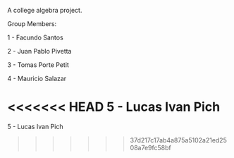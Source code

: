 A college algebra project.

Group Members:

1 - Facundo Santos

2 - Juan Pablo Pivetta

3 - Tomas Porte Petit

4 - Mauricio Salazar

<<<<<<< HEAD
5 - Lucas Ivan Pich
=======
5 - Lucas Ivan Pich
>>>>>>> 37d217c17ab4a875a5102a21ed2508a7e9fc58bf
